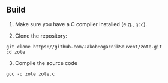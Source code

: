 ## Build

1. Make sure you have a C compiler installed (e.g., `gcc`).

2. Clone the repository:

```
git clone https://github.com/JakobPogacnikSouvent/zote.git
cd zote
```

3. Compile the source code

```
gcc -o zote zote.c
```
